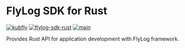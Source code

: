 # FlyLog SDK for Rust

[![kubfly](https://img.shields.io/badge/group-kubfly-C8C8C8)](#) [![flylog-sdk-rust](https://img.shields.io/badge/artifact-flylog--sdk--rust-C8C8C8)](#) [![main](https://img.shields.io/badge/version-main-C8C8C8)](#)

Provides Rust API for application development with FlyLog framework.
